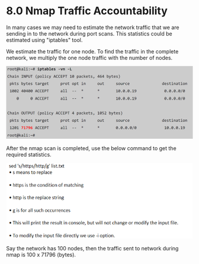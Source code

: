 # 8.0 Nmap Traffic Accountability

In many cases we may need to estimate the network traffic that we are sending in to the network during port scans. This statistics could be estimated using "iptables" tool.

We estimate the traffic for one node. To find the traffic in the complete network, we multiply the one node traffic with the number of nodes.

![](../../.gitbook/assets/image%20%2834%29.png)

After the nmap scan is completed, use the below command to get the required statistics.

![](../../.gitbook/assets/image%20%2832%29.png)

Say the network has 100 nodes, then the traffic sent to network during nmap is 100 x 71796 \(bytes\).

